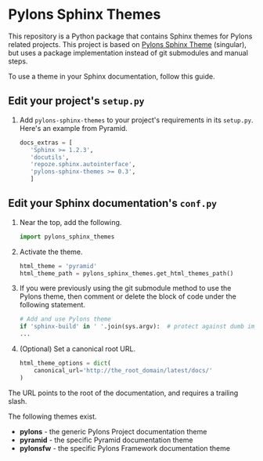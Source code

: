 Pylons Sphinx Themes
====================

This repository is a Python package that contains Sphinx themes for Pylons
related projects. This project is based on
[Pylons Sphinx Theme](https://github.com/Pylons/pylons_sphinx_theme)
(singular), but uses a package implementation instead of git submodules and
manual steps.

To use a theme in your Sphinx documentation, follow this guide.

Edit your project's ``setup.py``
--------------------------------
1. Add ``pylons-sphinx-themes`` to your project's requirements in its
``setup.py``. Here's an example from Pyramid.

    ```python
    docs_extras = [
       'Sphinx >= 1.2.3',
       'docutils',
       'repoze.sphinx.autointerface',
       'pylons-sphinx-themes >= 0.3',
       ]
    ```

Edit your Sphinx documentation's ``conf.py``
--------------------------------------------
1. Near the top, add the following.

    ```python
    import pylons_sphinx_themes
    ```

2. Activate the theme.

    ```python
    html_theme = 'pyramid'
    html_theme_path = pylons_sphinx_themes.get_html_themes_path()
    ```

3. If you were previously using the git submodule method to use the Pylons
theme, then comment or delete the block of code under the following
statement.

    ```python
    # Add and use Pylons theme
    if 'sphinx-build' in ' '.join(sys.argv):  # protect against dumb importers
    ...
    ```

4. (Optional) Set a canonical root URL.

    ```python
    html_theme_options = dict(
        canonical_url='http://the_root_domain/latest/docs/'
    )
    ```

The URL points to the root of the documentation, and requires a trailing
slash.

The following themes exist.

- **pylons** - the generic Pylons Project documentation theme
- **pyramid** - the specific Pyramid documentation theme
- **pylonsfw** - the specific Pylons Framework documentation theme
